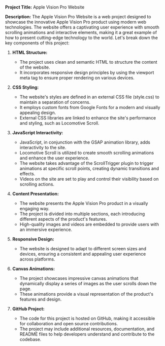 **Project Title:** Apple Vision Pro Website

**Description:**
The Apple Vision Pro Website is a web project designed to showcase the innovative Apple Vision Pro product using modern web technologies. The website offers a captivating user experience with smooth scrolling animations and interactive elements, making it a great example of how to present cutting-edge technology to the world. Let's break down the key components of this project:

1. **HTML Structure:**
   - The project uses clean and semantic HTML to structure the content of the website.
   - It incorporates responsive design principles by using the viewport meta tag to ensure proper rendering on various devices.

2. **CSS Styling:**
   - The website's styles are defined in an external CSS file (style.css) to maintain a separation of concerns.
   - It employs custom fonts from Google Fonts for a modern and visually appealing design.
   - External CSS libraries are linked to enhance the site's performance and styling, such as Locomotive Scroll.

3. **JavaScript Interactivity:**
   - JavaScript, in conjunction with the GSAP animation library, adds interactivity to the site.
   - Locomotive Scroll is utilized to create smooth scrolling animations and enhance the user experience.
   - The website takes advantage of the ScrollTrigger plugin to trigger animations at specific scroll points, creating dynamic transitions and effects.
   - Videos on the site are set to play and control their visibility based on scrolling actions.

4. **Content Presentation:**
   - The website presents the Apple Vision Pro product in a visually engaging way.
   - The project is divided into multiple sections, each introducing different aspects of the product's features.
   - High-quality images and videos are embedded to provide users with an immersive experience.
   
5. **Responsive Design:**
   - The website is designed to adapt to different screen sizes and devices, ensuring a consistent and appealing user experience across platforms.

6. **Canvas Animations:**
   - The project showcases impressive canvas animations that dynamically display a series of images as the user scrolls down the page.
   - These animations provide a visual representation of the product's features and design.

7. **GitHub Project:**
   - The code for this project is hosted on GitHub, making it accessible for collaboration and open source contributions.
   - The project may include additional resources, documentation, and README files to help developers understand and contribute to the codebase.
